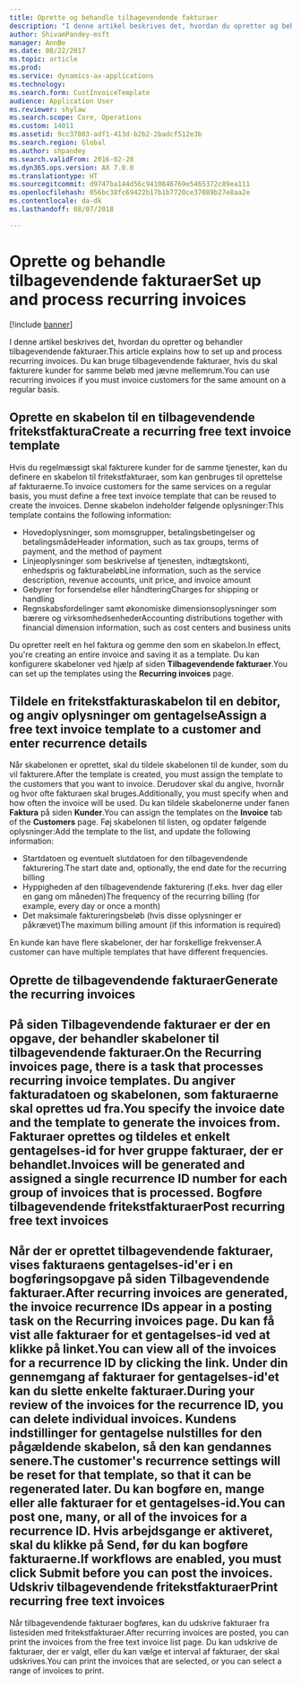 ```yaml
---
title: Oprette og behandle tilbagevendende fakturaer
description: "I denne artikel beskrives det, hvordan du opretter og behandler tilbagevendende fakturaer. Du kan bruge tilbagevendende fakturaer, hvis du skal fakturere kunder for samme beløb med jævne mellemrum."
author: ShivamPandey-msft
manager: AnnBe
ms.date: 08/22/2017
ms.topic: article
ms.prod: 
ms.service: dynamics-ax-applications
ms.technology: 
ms.search.form: CustInvoiceTemplate
audience: Application User
ms.reviewer: shylaw
ms.search.scope: Core, Operations
ms.custom: 14011
ms.assetid: 9cc37003-adf1-413d-b2b2-2badcf512e3b
ms.search.region: Global
ms.author: shpandey
ms.search.validFrom: 2016-02-28
ms.dyn365.ops.version: AX 7.0.0
ms.translationtype: HT
ms.sourcegitcommit: d9747ba144d56c9410846769e5465372c89ea111
ms.openlocfilehash: 056bc38fc69422b17b1b7720ce37089b27e8aa2e
ms.contentlocale: da-dk
ms.lasthandoff: 08/07/2018

---
```


# <a name="set-up-and-process-recurring-invoices"></a><span data-ttu-id="88b96-104">Oprette og behandle tilbagevendende fakturaer</span><span class="sxs-lookup"><span data-stu-id="88b96-104">Set up and process recurring invoices</span></span>

[!include [banner](../includes/banner.md)]

<span data-ttu-id="88b96-105">I denne artikel beskrives det, hvordan du opretter og behandler tilbagevendende fakturaer.</span><span class="sxs-lookup"><span data-stu-id="88b96-105">This article explains how to set up and process recurring invoices.</span></span> <span data-ttu-id="88b96-106">Du kan bruge tilbagevendende fakturaer, hvis du skal fakturere kunder for samme beløb med jævne mellemrum.</span><span class="sxs-lookup"><span data-stu-id="88b96-106">You can use recurring invoices if you must invoice customers for the same amount on a regular basis.</span></span>

<a name="create-a-recurring-free-text-invoice-template"></a><span data-ttu-id="88b96-107">Oprette en skabelon til en tilbagevendende fritekstfaktura</span><span class="sxs-lookup"><span data-stu-id="88b96-107">Create a recurring free text invoice template</span></span>
---------------------------------------------

<span data-ttu-id="88b96-108">Hvis du regelmæssigt skal fakturere kunder for de samme tjenester, kan du definere en skabelon til fritekstfakturaer, som kan genbruges til oprettelse af fakturaerne.</span><span class="sxs-lookup"><span data-stu-id="88b96-108">To invoice customers for the same services on a regular basis, you must define a free text invoice template that can be reused to create the invoices.</span></span> <span data-ttu-id="88b96-109">Denne skabelon indeholder følgende oplysninger:</span><span class="sxs-lookup"><span data-stu-id="88b96-109">This template contains the following information:</span></span>

-   <span data-ttu-id="88b96-110">Hovedoplysninger, som momsgrupper, betalingsbetingelser og betalingsmåde</span><span class="sxs-lookup"><span data-stu-id="88b96-110">Header information, such as tax groups, terms of payment, and the method of payment</span></span>
-   <span data-ttu-id="88b96-111">Linjeoplysninger som beskrivelse af tjenesten, indtægtskonti, enhedspris og fakturabeløb</span><span class="sxs-lookup"><span data-stu-id="88b96-111">Line information, such as the service description, revenue accounts, unit price, and invoice amount</span></span>
-   <span data-ttu-id="88b96-112">Gebyrer for forsendelse eller håndtering</span><span class="sxs-lookup"><span data-stu-id="88b96-112">Charges for shipping or handling</span></span>
-   <span data-ttu-id="88b96-113">Regnskabsfordelinger samt økonomiske dimensionsoplysninger som bærere og virksomhedsenheder</span><span class="sxs-lookup"><span data-stu-id="88b96-113">Accounting distributions together with financial dimension information, such as cost centers and business units</span></span>

<span data-ttu-id="88b96-114">Du opretter reelt en hel faktura og gemme den som en skabelon.</span><span class="sxs-lookup"><span data-stu-id="88b96-114">In effect, you're creating an entire invoice and saving it as a template.</span></span> <span data-ttu-id="88b96-115">Du kan konfigurere skabeloner ved hjælp af siden **Tilbagevendende fakturaer**.</span><span class="sxs-lookup"><span data-stu-id="88b96-115">You can set up the templates using the **Recurring invoices** page.</span></span>

## <a name="assign-a-free-text-invoice-template-to-a-customer-and-enter-recurrence-details"></a><span data-ttu-id="88b96-116">Tildele en fritekstfakturaskabelon til en debitor, og angiv oplysninger om gentagelse</span><span class="sxs-lookup"><span data-stu-id="88b96-116">Assign a free text invoice template to a customer and enter recurrence details</span></span>
<span data-ttu-id="88b96-117">Når skabelonen er oprettet, skal du tildele skabelonen til de kunder, som du vil fakturere.</span><span class="sxs-lookup"><span data-stu-id="88b96-117">After the template is created, you must assign the template to the customers that you want to invoice.</span></span> <span data-ttu-id="88b96-118">Derudover skal du angive, hvornår og hvor ofte fakturaen skal bruges.</span><span class="sxs-lookup"><span data-stu-id="88b96-118">Additionally, you must specify when and how often the invoice will be used.</span></span> <span data-ttu-id="88b96-119">Du kan tildele skabelonerne under fanen **Faktura** på siden **Kunder**.</span><span class="sxs-lookup"><span data-stu-id="88b96-119">You can assign the templates on the **Invoice** tab of the **Customers** page.</span></span> <span data-ttu-id="88b96-120">Føj skabelonen til listen, og opdater følgende oplysninger:</span><span class="sxs-lookup"><span data-stu-id="88b96-120">Add the template to the list, and update the following information:</span></span>

-   <span data-ttu-id="88b96-121">Startdatoen og eventuelt slutdatoen for den tilbagevendende fakturering.</span><span class="sxs-lookup"><span data-stu-id="88b96-121">The start date and, optionally, the end date for the recurring billing</span></span>
-   <span data-ttu-id="88b96-122">Hyppigheden af den tilbagevendende fakturering (f.eks. hver dag eller en gang om måneden)</span><span class="sxs-lookup"><span data-stu-id="88b96-122">The frequency of the recurring billing (for example, every day or once a month)</span></span>
-   <span data-ttu-id="88b96-123">Det maksimale faktureringsbeløb (hvis disse oplysninger er påkrævet)</span><span class="sxs-lookup"><span data-stu-id="88b96-123">The maximum billing amount (if this information is required)</span></span>

<span data-ttu-id="88b96-124">En kunde kan have flere skabeloner, der har forskellige frekvenser.</span><span class="sxs-lookup"><span data-stu-id="88b96-124">A customer can have multiple templates that have different frequencies.</span></span>

## <a name="generate-the-recurring-invoices"></a><span data-ttu-id="88b96-125">Oprette de tilbagevendende fakturaer</span><span class="sxs-lookup"><span data-stu-id="88b96-125">Generate the recurring invoices</span></span>
<span data-ttu-id="88b96-126">På siden **Tilbagevendende fakturaer** er der en opgave, der behandler skabeloner til tilbagevendende fakturaer.</span><span class="sxs-lookup"><span data-stu-id="88b96-126">On the **Recurring invoices** page, there is a task that processes recurring invoice templates.</span></span> <span data-ttu-id="88b96-127">Du angiver fakturadatoen og skabelonen, som fakturaerne skal oprettes ud fra.</span><span class="sxs-lookup"><span data-stu-id="88b96-127">You specify the invoice date and the template to generate the invoices from.</span></span> <span data-ttu-id="88b96-128">Fakturaer oprettes og tildeles et enkelt gentagelses-id for hver gruppe fakturaer, der er behandlet.</span><span class="sxs-lookup"><span data-stu-id="88b96-128">Invoices will be generated and assigned a single recurrence ID number for each group of invoices that is processed.</span></span>
<span data-ttu-id="88b96-129">Bogføre tilbagevendende fritekstfakturaer</span><span class="sxs-lookup"><span data-stu-id="88b96-129">Post recurring free text invoices</span></span>
---------------------------------

<span data-ttu-id="88b96-130">Når der er oprettet tilbagevendende fakturaer, vises fakturaens gentagelses-id'er i en bogføringsopgave på siden **Tilbagevendende fakturaer**.</span><span class="sxs-lookup"><span data-stu-id="88b96-130">After recurring invoices are generated, the invoice recurrence IDs appear in a posting task on the **Recurring invoices** page.</span></span> <span data-ttu-id="88b96-131">Du kan få vist alle fakturaer for et gentagelses-id ved at klikke på linket.</span><span class="sxs-lookup"><span data-stu-id="88b96-131">You can view all of the invoices for a recurrence ID by clicking the link.</span></span> <span data-ttu-id="88b96-132">Under din gennemgang af fakturaer for gentagelses-id'et kan du slette enkelte fakturaer.</span><span class="sxs-lookup"><span data-stu-id="88b96-132">During your review of the invoices for the recurrence ID, you can delete individual invoices.</span></span> <span data-ttu-id="88b96-133">Kundens indstillinger for gentagelse nulstilles for den pågældende skabelon, så den kan gendannes senere.</span><span class="sxs-lookup"><span data-stu-id="88b96-133">The customer's recurrence settings will be reset for that template, so that it can be regenerated later.</span></span> <span data-ttu-id="88b96-134">Du kan bogføre en, mange eller alle fakturaer for et gentagelses-id.</span><span class="sxs-lookup"><span data-stu-id="88b96-134">You can post one, many, or all of the invoices for a recurrence ID.</span></span> <span data-ttu-id="88b96-135">Hvis arbejdsgange er aktiveret, skal du klikke på **Send**, før du kan bogføre fakturaerne.</span><span class="sxs-lookup"><span data-stu-id="88b96-135">If workflows are enabled, you must click **Submit** before you can post the invoices.</span></span>
<span data-ttu-id="88b96-136">Udskriv tilbagevendende fritekstfakturaer</span><span class="sxs-lookup"><span data-stu-id="88b96-136">Print recurring free text invoices</span></span>
----------------------------------

<span data-ttu-id="88b96-137">Når tilbagevendende fakturaer bogføres, kan du udskrive fakturaer fra listesiden med fritekstfakturaer.</span><span class="sxs-lookup"><span data-stu-id="88b96-137">After recurring invoices are posted, you can print the invoices from the free text invoice list page.</span></span> <span data-ttu-id="88b96-138">Du kan udskrive de fakturaer, der er valgt, eller du kan vælge et interval af fakturaer, der skal udskrives.</span><span class="sxs-lookup"><span data-stu-id="88b96-138">You can print the invoices that are selected, or you can select a range of invoices to print.</span></span>




